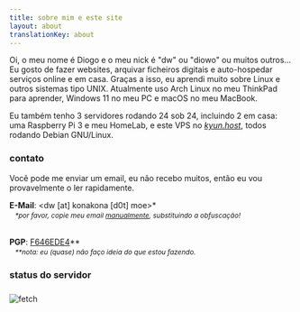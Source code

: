 ```yaml
---
title: sobre mim e este site
layout: about
translationKey: about
---
```


Oi, o meu nome é Diogo e o meu nick é "dw" ou "diowo" ou muitos outros... Eu gosto de fazer websites, arquivar ficheiros digitais e auto-hospedar serviços online e em casa. Graças a isso, eu aprendi muito sobre Linux e outros sistemas tipo UNIX. Atualmente uso Arch Linux no meu ThinkPad para aprender, Windows 11 no meu PC e macOS no meu MacBook.

Eu também tenho 3 servidores rodando 24 sob 24, incluindo 2 em casa: uma Raspberry Pi 3 e meu HomeLab, e este VPS no *[kyun.host](https://kyun.host)*, todos rodando Debian GNU/Linux.

### contato

Você pode me enviar um email, eu não recebo muitos, então eu vou provavelmente o ler rapidamente.

**E-Mail**: <⁪⁪⁪d⁪⁪w⁪⁪ ⁪⁪[⁪⁪a⁪⁪t⁪⁪]⁪⁪ k⁪⁪o⁪⁪n⁪⁪a⁪⁪k⁪⁪o⁪⁪n⁪⁪a⁪⁪ ⁪⁪[⁪⁪d⁪⁪0⁪⁪t⁪⁪]⁪⁪ ⁪⁪m⁪⁪o⁪⁪e⁪⁪>*

<p style="position: relative; bottom: 12px; margin-bottom: -12px; font-size: 12px; margin-left: 10px;"><i>*por favor, copie meu email <u>manualmente</u>, substituindo a obfuscação!</i></p> <br>

**PGP**: [F646EDE4](/dw%20(F646EDE4)%20%E2%80%93%20Public.asc)**

<p style="position: relative; bottom: 12px; margin-bottom: -12px; font-size: 12px; margin-left: 10px;"><i>**nota: eu (quase) não faço ideia do que estou fazendo.</i></p>

### status do servidor

<img style="margin-top: 8px" src="https://konakona.moe/fetch.png" alt="fetch">

